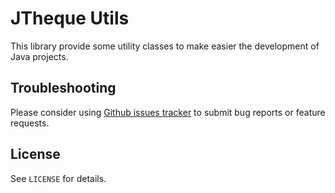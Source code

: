 # JTheque Utils #

This library provide some utility classes to make easier the development of Java projects. 

## Troubleshooting ##

Please consider using [Github issues tracker](http://github.com/wichtounet/jtheque-utils/issues) to submit bug reports or feature requests.

## License ##

See `LICENSE` for details.